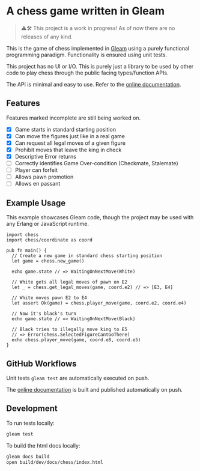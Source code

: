 # A chess game written in Gleam

> ⚠️🛠️ This project is a work in progress! As of now there are no releases of any kind.

This is the game of chess implemented in [Gleam](https://gleam.run/) using a purely functional programming paradigm. Functionality is ensured using unit tests.

This project has no UI or I/O. This is purely just a library to be used by other code to play chess through the public facing types/function APIs.

The API is minimal and easy to use. Refer to the [online documentation](https://olze.github.io/Functional-Chess/).

## Features

Features marked incomplete are still being worked on.

- [x] Game starts in standard starting position
- [x] Can move the figures just like in a real game
- [x] Can request all legal moves of a given figure
- [x] Prohibit moves that leave the king in check
- [x] Descriptive Error returns
- [ ] Correctly identifies Game Over-condition (Checkmate, Stalemate)
- [ ] Player can forfeit
- [ ] Allows pawn promotion
- [ ] Allows en passant

## Example Usage

This example showcases Gleam code, though the project may be used with any Erlang or JavaScript runtime.

```gleam
import chess
import chess/coordinate as coord

pub fn main() {
  // Create a new game in standard chess starting position
  let game = chess.new_game()

  echo game.state // => WaitingOnNextMove(White)

  // White gets all legal moves of pawn on E2
  let _ = chess.get_legal_moves(game, coord.e2) // => [E3, E4]

  // White moves pawn E2 to E4
  let assert Ok(game) = chess.player_move(game, coord.e2, coord.e4)

  // Now it's black's turn
  echo game.state // => WaitingOnNextMove(Black)

  // Black tries to illegally move king to E5
  // => Error(chess.SelectedFigureCantGoThere)
  echo chess.player_move(game, coord.e8, coord.e5)
}
```

## GitHub Workflows

Unit tests `gleam test` are automatically executed on push.

The [online documentation](https://olze.github.io/Functional-Chess/) is built and published automatically on push.

## Development

To run tests locally:

```sh
gleam test
```

To build the html docs locally:

```sh
gleam docs build
open build/dev/docs/chess/index.html
```